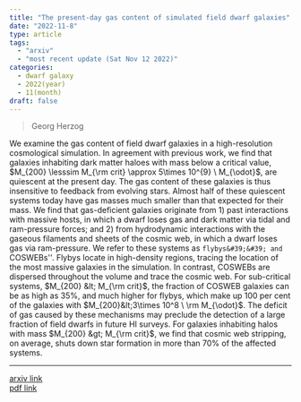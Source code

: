 ```yaml
---
title: "The present-day gas content of simulated field dwarf galaxies"
date: "2022-11-8"
type: article
tags:
  - "arxiv"
  - "most recent update (Sat Nov 12 2022)"
categories:
  - dwarf galaxy
  - 2022(year)
  - 11(month)
draft: false
---
```


> Georg Herzog

We examine the gas content of field dwarf galaxies in a high-resolution cosmological simulation. In agreement with previous work, we find that galaxies inhabiting dark matter haloes with mass below a critical value, $M_{200} \lesssim M_{\rm crit} \approx 5\times 10^{9} \ M_{\odot}$, are quiescent at the present day. The gas content of these galaxies is thus insensitive to feedback from evolving stars. Almost half of these quiescent systems today have gas masses much smaller than that expected for their mass. We find that gas-deficient galaxies originate from 1) past interactions with massive hosts, in which a dwarf loses gas and dark matter via tidal and ram-pressure forces; and 2) from hydrodynamic interactions with the gaseous filaments and sheets of the cosmic web, in which a dwarf loses gas via ram-pressure. We refer to these systems as ``flybys&#39;&#39; and ``COSWEBs&#39;&#39;. Flybys locate in high-density regions, tracing the location of the most massive galaxies in the simulation. In contrast, COSWEBs are dispersed throughout the volume and trace the cosmic web. For sub-critical systems, $M_{200} &lt; M_{\rm crit}$, the fraction of COSWEB galaxies can be as high as $35 \%$, and much higher for flybys, which make up 100 per cent of the galaxies with $M_{200}&lt;3\times 10^8 \ \rm M_{\odot}$. The deficit of gas caused by these mechanisms may preclude the detection of a large fraction of field dwarfs in future HI surveys. For galaxies inhabiting halos with mass $M_{200} &gt; M_{\rm crit}$, we find that cosmic web stripping, on average, shuts down star formation in more than $70\%$ of the affected systems.

---

[arxiv link](https://arxiv.org/abs/2209.11782)  
[pdf link](https://arxiv.org/pdf/2209.11782)